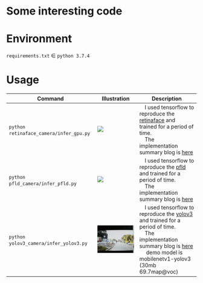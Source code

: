 # Some interesting code

# Environment

`requirements.txt` ∈ `python 3.7.4`  

# Usage

| Command                                 | Illustration              | Description                                                                    |
| --------------------------------------- | ------------------------- | ------------------------------------------------------------------------------ |
| `python retinaface_camera/infer_gpu.py` | ![](asset/retinaface.gif) | &emsp;I used tensorflow to reproduce the [retinaface](https://github.com/deepinsight/insightface/tree/master/RetinaFace) and trained for a period of time. <br> &emsp;The implementation summary blog is [here](https://zhen8838.github.io/2019/12/19/retinaface/) |
| `python pfld_camera/infer_pfld.py` | ![](asset/pfld.gif) | &emsp;I used tensorflow to reproduce the [pfld](https://github.com/guoqiangqi/PFLD) and trained for a period of time. <br> &emsp;The implementation summary blog is [here](https://zhen8838.github.io/2019/12/21/pfld/) |
| `python yolov3_camera/infer_yolov3.py` | ![](asset/yolov3.gif) | &emsp;I used tensorflow to reproduce the [yolov3](https://pjreddie.com/darknet/yolo/) and trained for a period of time. <br> &emsp;The implementation summary blog is [here](https://zhen8838.github.io/2019/07/10/yolo-error/) <br> &emsp; demo model is mobilenetv1-yolov3 (30mb 69.7map@voc)|
